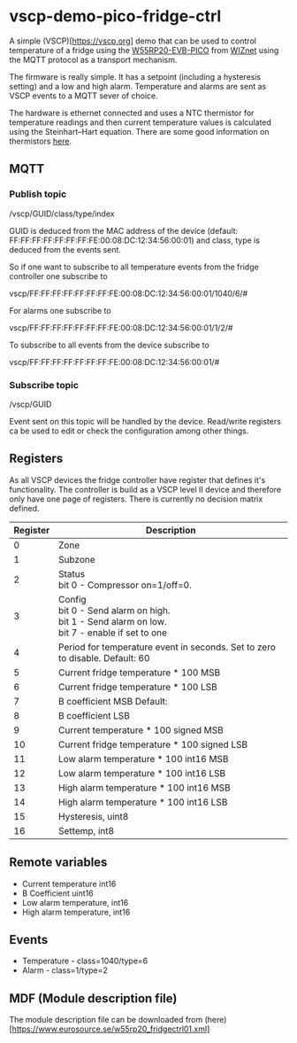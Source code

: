 # vscp-demo-pico-fridge-ctrl
A simple (VSCP)[https://vscp.org] demo that can be used to control temperature of a fridge using the [W55RP20-EVB-PICO](https://docs.wiznet.io/Product/ioNIC/W55RP20/w55rp20-evb-pico) from [WIZnet](https://docs.wiznet.io) using the MQTT protocol as a transport mechanism.

The firmware is really simple. It has a setpoint (including a hysteresis setting) and a low and high alarm. Temperature and alarms are sent as VSCP events to a MQTT sever of choice.

The hardware is ethernet connected and uses a NTC thermistor for temperature readings and then current temperature values is calculated using the Steinhart–Hart equation. There are some good information on thermistors [here](https://en.wikipedia.org/wiki/Thermistor).

## MQTT

### Publish topic

  /vscp/GUID/class/type/index

GUID is deduced from the MAC address of the device (default: FF:FF:FF:FF:FF:FF:FF:FE:00:08:DC:12:34:56:00:01) and class, type is deduced from the events sent. 

So if one want to subscribe to all temperature events from the fridge controller one subscribe to

  vscp/FF:FF:FF:FF:FF:FF:FF:FE:00:08:DC:12:34:56:00:01/1040/6/#

For alarms one subscribe to

  vscp/FF:FF:FF:FF:FF:FF:FF:FE:00:08:DC:12:34:56:00:01/1/2/#

To subscribe to all events from the device subscribe to

  vscp/FF:FF:FF:FF:FF:FF:FF:FE:00:08:DC:12:34:56:00:01/#

### Subscribe topic

  /vscp/GUID

Event sent on this topic will be handled by the device. Read/write registers ca be used to edit or check the configuration among other things.  


## Registers

As all VSCP devices the fridge controller have register that defines it's functionality. The controller is build as a VSCP level II device and therefore only have one page of registers. There is currently no decision matrix defined.

| Register | Description |
| ------ | ----------- |
| 0 | Zone |
| 1 | Subzone |
| 2 | Status <br /> bit 0 - Compressor on=1/off=0. |
| 3 | Config <br /> bit 0 - Send alarm on high.<br /> bit 1 - Send alarm on low.<br />  bit 7 - enable if set to one |
| 4 | Period for temperature event in seconds. Set to zero to disable. Default: 60 |
| 5 | Current fridge temperature * 100 MSB |
| 6 | Current fridge temperature * 100 LSB |
| 7 | B coefficient MSB Default: |
| 8 | B coefficient LSB |
| 9 | Current temperature * 100 signed MSB |
| 10 | Current fridge temperature * 100 signed LSB |
| 11 | Low alarm temperature * 100 int16 MSB |
| 12 | Low alarm temperature * 100 int16 LSB |
| 13 | High alarm temperature * 100 int16 MSB |
| 14 | High alarm temperature * 100 int16 LSB |
| 15 | Hysteresis, uint8 |
| 16 | Settemp, int8 |


## Remote variables

  * Current temperature int16
  * B Coefficient uint16
  * Low alarm temperature, int16
  * High alarm temperature, int16

## Events

  * Temperature - class=1040/type=6
  * Alarm - class=1/type=2

## MDF (Module description file)

The module description file can be downloaded from (here)[https://www.eurosource.se/w55rp20_fridgectrl01.xml]

